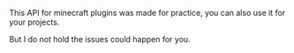 This API for minecraft plugins was made for practice,
 you can also use it for your projects.

But I do not hold the issues could happen for you. 
